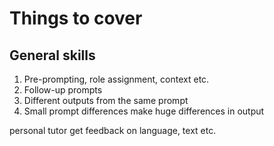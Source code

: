 # Things to cover

## General skills
1. Pre-prompting, role assignment, context etc.
1. Follow-up prompts
1. Different outputs from the same prompt
1. Small prompt differences make huge differences in output


personal tutor
get feedback on language, text etc.